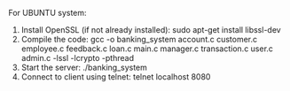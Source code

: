 For UBUNTU system:
1) Install OpenSSL (if not already installed):
    sudo apt-get install libssl-dev
2) Compile the code:
    gcc -o banking_system account.c customer.c employee.c feedback.c loan.c main.c manager.c transaction.c user.c admin.c -lssl -lcrypto -pthread
3) Start the server:
    ./banking_system
4) Connect to client using telnet:
    telnet localhost 8080
